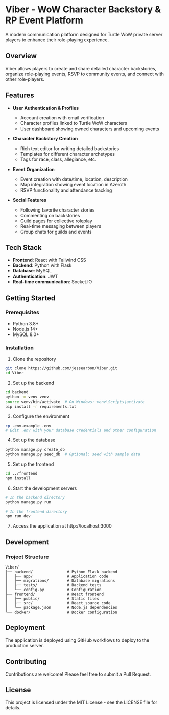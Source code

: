 # Viber - WoW Character Backstory & RP Event Platform

A modern communication platform designed for Turtle WoW private server players to enhance their role-playing experience.

## Overview
Viber allows players to create and share detailed character backstories, organize role-playing events, RSVP to community events, and connect with other role-players.

## Features

- **User Authentication & Profiles**
  - Account creation with email verification
  - Character profiles linked to Turtle WoW characters
  - User dashboard showing owned characters and upcoming events

- **Character Backstory Creation**
  - Rich text editor for writing detailed backstories
  - Templates for different character archetypes
  - Tags for race, class, allegiance, etc.

- **Event Organization**
  - Event creation with date/time, location, description
  - Map integration showing event location in Azeroth
  - RSVP functionality and attendance tracking

- **Social Features**
  - Following favorite character stories
  - Commenting on backstories
  - Guild pages for collective roleplay
  - Real-time messaging between players
  - Group chats for guilds and events

## Tech Stack

- **Frontend**: React with Tailwind CSS
- **Backend**: Python with Flask
- **Database**: MySQL
- **Authentication**: JWT
- **Real-time communication**: Socket.IO

## Getting Started

### Prerequisites
- Python 3.8+
- Node.js 14+
- MySQL 8.0+

### Installation

1. Clone the repository
```bash
git clone https://github.com/jessearbon/Viber.git
cd Viber
```

2. Set up the backend
```bash
cd backend
python -m venv venv
source venv/bin/activate  # On Windows: venv\Scripts\activate
pip install -r requirements.txt
```

3. Configure the environment
```bash
cp .env.example .env
# Edit .env with your database credentials and other configuration
```

4. Set up the database
```bash
python manage.py create_db
python manage.py seed_db  # Optional: seed with sample data
```

5. Set up the frontend
```bash
cd ../frontend
npm install
```

6. Start the development servers
```bash
# In the backend directory
python manage.py run

# In the frontend directory
npm run dev
```

7. Access the application at http://localhost:3000

## Development

### Project Structure
```
Viber/
├── backend/               # Python Flask backend
│   ├── app/               # Application code
│   ├── migrations/        # Database migrations
│   ├── tests/             # Backend tests
│   └── config.py          # Configuration
├── frontend/              # React frontend
│   ├── public/            # Static files
│   ├── src/               # React source code
│   └── package.json       # Node.js dependencies
└── docker/                # Docker configuration
```

## Deployment
The application is deployed using GitHub workflows to deploy to the production server.

## Contributing

Contributions are welcome! Please feel free to submit a Pull Request.

## License

This project is licensed under the MIT License - see the LICENSE file for details.